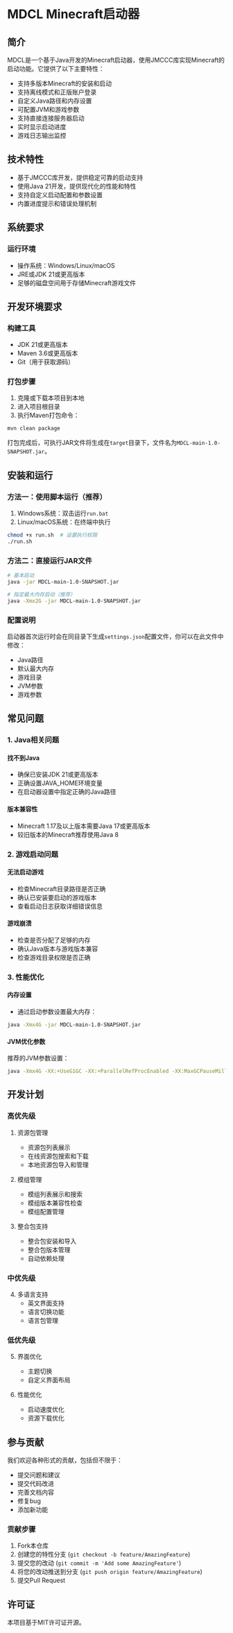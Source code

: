 # MDCL Minecraft启动器

## 简介

MDCL是一个基于Java开发的Minecraft启动器，使用JMCCC库实现Minecraft的启动功能。它提供了以下主要特性：

- 支持多版本Minecraft的安装和启动
- 支持离线模式和正版账户登录
- 自定义Java路径和内存设置
- 可配置JVM和游戏参数
- 支持直接连接服务器启动
- 实时显示启动进度
- 游戏日志输出监控

## 技术特性

- 基于JMCCC库开发，提供稳定可靠的启动支持
- 使用Java 21开发，提供现代化的性能和特性
- 支持自定义启动配置和参数设置
- 内置进度提示和错误处理机制

## 系统要求

### 运行环境
- 操作系统：Windows/Linux/macOS
- JRE或JDK 21或更高版本
- 足够的磁盘空间用于存储Minecraft游戏文件

## 开发环境要求

### 构建工具
- JDK 21或更高版本
- Maven 3.6或更高版本
- Git（用于获取源码）

### 打包步骤

1. 克隆或下载本项目到本地
2. 进入项目根目录
3. 执行Maven打包命令：

```bash
mvn clean package
```

打包完成后，可执行JAR文件将生成在`target`目录下，文件名为`MDCL-main-1.0-SNAPSHOT.jar`。

## 安装和运行

### 方法一：使用脚本运行（推荐）

1. Windows系统：双击运行`run.bat`
2. Linux/macOS系统：在终端中执行
```bash
chmod +x run.sh  # 设置执行权限
./run.sh
```

### 方法二：直接运行JAR文件

```bash
# 基本启动
java -jar MDCL-main-1.0-SNAPSHOT.jar

# 指定最大内存启动（推荐）
java -Xmx2G -jar MDCL-main-1.0-SNAPSHOT.jar
```

### 配置说明

启动器首次运行时会在同目录下生成`settings.json`配置文件，你可以在此文件中修改：
- Java路径
- 默认最大内存
- 游戏目录
- JVM参数
- 游戏参数

## 常见问题

### 1. Java相关问题

#### 找不到Java
- 确保已安装JDK 21或更高版本
- 正确设置JAVA_HOME环境变量
- 在启动器设置中指定正确的Java路径

#### 版本兼容性
- Minecraft 1.17及以上版本需要Java 17或更高版本
- 较旧版本的Minecraft推荐使用Java 8

### 2. 游戏启动问题

#### 无法启动游戏
- 检查Minecraft目录路径是否正确
- 确认已安装要启动的游戏版本
- 查看启动日志获取详细错误信息

#### 游戏崩溃
- 检查是否分配了足够的内存
- 确认Java版本与游戏版本兼容
- 检查游戏目录权限是否正确

### 3. 性能优化

#### 内存设置
- 通过启动参数设置最大内存：
```bash
java -Xmx4G -jar MDCL-main-1.0-SNAPSHOT.jar
```

#### JVM优化参数
推荐的JVM参数设置：
```bash
java -Xmx4G -XX:+UseG1GC -XX:+ParallelRefProcEnabled -XX:MaxGCPauseMillis=200 -jar MDCL-main-1.0-SNAPSHOT.jar
```

## 开发计划

### 高优先级
1. 资源包管理
   - 资源包列表展示
   - 在线资源包搜索和下载
   - 本地资源包导入和管理

2. 模组管理
   - 模组列表展示和搜索
   - 模组版本兼容性检查
   - 模组配置管理

3. 整合包支持
   - 整合包安装和导入
   - 整合包版本管理
   - 自动依赖处理

### 中优先级
4. 多语言支持
   - 英文界面支持
   - 语言切换功能
   - 语言包管理

### 低优先级
5. 界面优化
   - 主题切换
   - 自定义界面布局

6. 性能优化
   - 启动速度优化
   - 资源下载优化

## 参与贡献

我们欢迎各种形式的贡献，包括但不限于：

- 提交问题和建议
- 提交代码改进
- 完善文档内容
- 修复bug
- 添加新功能

### 贡献步骤

1. Fork本仓库
2. 创建您的特性分支 (`git checkout -b feature/AmazingFeature`)
3. 提交您的改动 (`git commit -m 'Add some AmazingFeature'`)
4. 将您的改动推送到分支 (`git push origin feature/AmazingFeature`)
5. 提交Pull Request

## 许可证

本项目基于MIT许可证开源。
